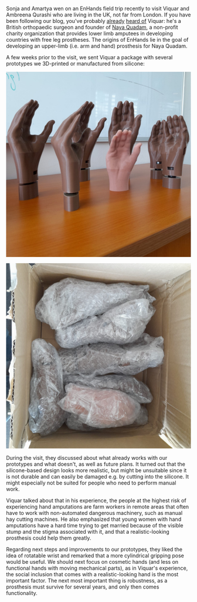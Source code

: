 Sonja and Amartya wen on an EnHands field trip recently to visit Viquar and Ambreena Qurashi who are living in the UK, not far from London. If you have been following our blog, you've probably [already](/blogpost.html?post=2022-11-07-viquar-zoom-1) [heard of](/blogpost.html?post=2023-04-01-second-workshop) Viquar: he's a British orthopaedic surgeon and founder of [Naya Quadam](https://nayaqadam.org/about-us/), a non-profit charity organization that provides lower limb amputees in developing countries with free leg prostheses. The origins of EnHands lie in the goal of developing an upper-limb (i.e. arm and hand) prosthesis for Naya Quadam.

A few weeks prior to the visit, we sent Viquar a package with several prototypes we 3D-printed or manufactured from silicone: 

![](2023-06-21-hands-package-2.png)

![](2023-06-21-hands-package.jpg)

During the visit, they discussed about what already works with our prototypes and what doesn't, as well as future plans. It turned out that the silicone-based design looks more realistic, but might be unsuitable since it is not durable and can easily be damaged e.g. by cutting into the silicone. It might especially not be suited for people who need to perform manual work.

Viquar talked about that in his experience, the people at the highest risk of experiencing hand amputations are farm workers in remote areas that often have to work with non-automated dangerous machinery, such as manual hay cutting machines. He also emphasized that young women with hand amputations have a hard time trying to get married because of the visible stump and the stigma associated with it, and that a realistic-looking prosthesis could help them greatly.

Regarding next steps and improvements to our prototypes, they liked the idea of rotatable wrist and remarked that a more cylindrical gripping pose would be useful. We should next focus on cosmetic hands (and less on functional hands with moving mechanical parts), as in Viquar's experience, the social inclusion that comes with a realistic-looking hand is the most important factor. The next most important thing is robustness, as a prosthesis must survive for several years, and only then comes functionality.